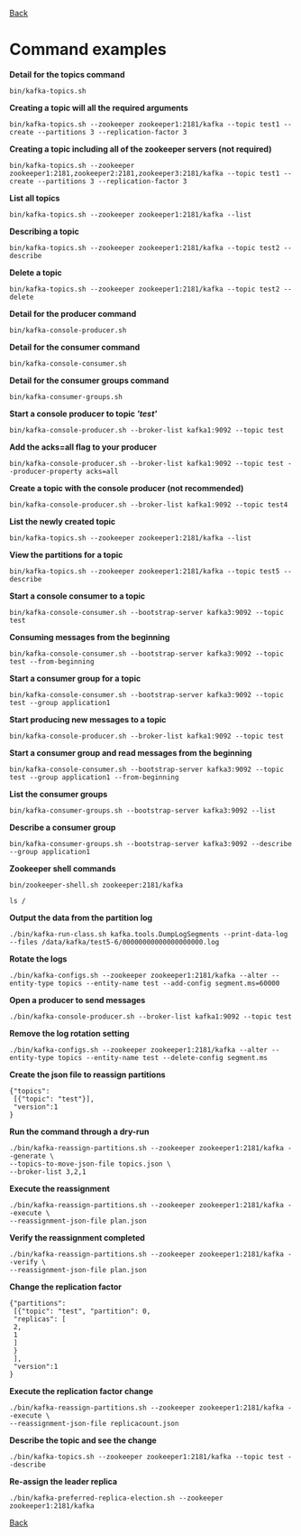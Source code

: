 [Back](/learn/apache-kafka/README.md)

# Command examples

**Detail for the topics command**
```
bin/kafka-topics.sh
```

**Creating a topic will all the required arguments**
```
bin/kafka-topics.sh --zookeeper zookeeper1:2181/kafka --topic test1 --create --partitions 3 --replication-factor 3
```

**Creating a topic including all of the zookeeper servers (not required)**
```
bin/kafka-topics.sh --zookeeper zookeeper1:2181,zookeeper2:2181,zookeeper3:2181/kafka --topic test1 --create --partitions 3 --replication-factor 3
```

**List all topics**
```
bin/kafka-topics.sh --zookeeper zookeeper1:2181/kafka --list
```

**Describing a topic**
```
bin/kafka-topics.sh --zookeeper zookeeper1:2181/kafka --topic test2 --describe
```

**Delete a topic**
```
bin/kafka-topics.sh --zookeeper zookeeper1:2181/kafka --topic test2 --delete
```

**Detail for the producer command**
```
bin/kafka-console-producer.sh
```

**Detail for the consumer command**
```
bin/kafka-console-consumer.sh
```

**Detail for the consumer groups command**
```
bin/kafka-consumer-groups.sh
```

**Start a console producer to topic _'test'_**
```
bin/kafka-console-producer.sh --broker-list kafka1:9092 --topic test
```

**Add the acks=all flag to your producer**
```
bin/kafka-console-producer.sh --broker-list kafka1:9092 --topic test --producer-property acks=all
```

**Create a topic with the console producer (not recommended)**
```
bin/kafka-console-producer.sh --broker-list kafka1:9092 --topic test4
```

**List the newly created topic**
```
bin/kafka-topics.sh --zookeeper zookeeper1:2181/kafka --list
```

**View the partitions for a topic**
```
bin/kafka-topics.sh --zookeeper zookeeper1:2181/kafka --topic test5 --describe
```

**Start a console consumer to a topic**
```
bin/kafka-console-consumer.sh --bootstrap-server kafka3:9092 --topic test
```

**Consuming messages from the beginning**
```
bin/kafka-console-consumer.sh --bootstrap-server kafka3:9092 --topic test --from-beginning
```

**Start a consumer group for a topic**
```
bin/kafka-console-consumer.sh --bootstrap-server kafka3:9092 --topic test --group application1
```

**Start producing new messages to a topic**
```
bin/kafka-console-producer.sh --broker-list kafka1:9092 --topic test
```

**Start a consumer group and read messages from the beginning**
```
bin/kafka-console-consumer.sh --bootstrap-server kafka3:9092 --topic test --group application1 --from-beginning
```

**List the consumer groups**
```
bin/kafka-consumer-groups.sh --bootstrap-server kafka3:9092 --list
```

**Describe a consumer group**
```
bin/kafka-consumer-groups.sh --bootstrap-server kafka3:9092 --describe --group application1
```

**Zookeeper shell commands**
```
bin/zookeeper-shell.sh zookeeper:2181/kafka

ls /
```

**Output the data from the partition log**
```
./bin/kafka-run-class.sh kafka.tools.DumpLogSegments --print-data-log --files /data/kafka/test5-6/00000000000000000000.log
```

**Rotate the logs**
```
./bin/kafka-configs.sh --zookeeper zookeeper1:2181/kafka --alter --entity-type topics --entity-name test --add-config segment.ms=60000
```

**Open a producer to send messages**
```
./bin/kafka-console-producer.sh --broker-list kafka1:9092 --topic test
```

**Remove the log rotation setting**
```
./bin/kafka-configs.sh --zookeeper zookeeper1:2181/kafka --alter --entity-type topics --entity-name test --delete-config segment.ms
```

**Create the json file to reassign partitions**
```
{"topics":
 [{"topic": "test"}],
 "version":1
}
```

**Run the command through a dry-run**
```
./bin/kafka-reassign-partitions.sh --zookeeper zookeeper1:2181/kafka --generate \
--topics-to-move-json-file topics.json \
--broker-list 3,2,1
```

**Execute the reassignment**
```
./bin/kafka-reassign-partitions.sh --zookeeper zookeeper1:2181/kafka --execute \
--reassignment-json-file plan.json 
```

**Verify the reassignment completed**
```
./bin/kafka-reassign-partitions.sh --zookeeper zookeeper1:2181/kafka --verify \
--reassignment-json-file plan.json
```

**Change the replication factor**
```
{"partitions":
 [{"topic": "test", "partition": 0,
 "replicas": [
 2,
 1
 ]
 }
 ],
 "version":1
}
```

**Execute the replication factor change**
```
./bin/kafka-reassign-partitions.sh --zookeeper zookeeper1:2181/kafka --execute \
--reassignment-json-file replicacount.json
```

**Describe the topic and see the change**
```
./bin/kafka-topics.sh --zookeeper zookeeper1:2181/kafka --topic test --describe
```

**Re-assign the leader replica**
```
./bin/kafka-preferred-replica-election.sh --zookeeper zookeeper1:2181/kafka 
```

[Back](/learn/apache-kafka/README.md)